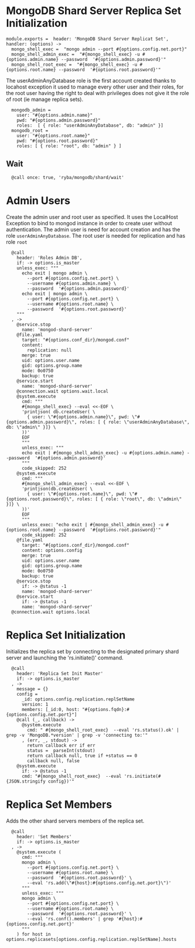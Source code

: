 
# MongoDB Shard Server Replica Set Initialization

    module.exports =  header: 'MongoDB Shard Server Replicat Set', handler: (options) ->
      mongo_shell_exec =  "mongo admin --port #{options.config.net.port}"
      mongo_shell_admin_exec =  "#{mongo_shell_exec} -u #{options.admin.name} --password  '#{options.admin.password}'"
      mongo_shell_root_exec =  "#{mongo_shell_exec} -u #{options.root.name} --password  '#{options.root.password}'"

The userAdminAnyDatabase role is the first account created thanks to locahost exception
it used to manage every other user and their roles, for the root user
having the right to deal with privileges does not give it the role of root (ie  manage replica sets).

      mongodb_admin =
        user: "#{options.admin.name}"
        pwd: "#{options.admin.password}"
        roles:  [ { role: "userAdminAnyDatabase", db: "admin" }]
      mongodb_root =
        user: "#{options.root.name}"
        pwd: "#{options.root.password}"
        roles: [ { role: "root", db: "admin" } ]

## Wait

      @call once: true, 'ryba/mongodb/shard/wait'

# Admin Users

Create the admin user and root user as specified. It uses the LocalHost Exception to
bind to mongod instance in order to create user without authentication.
The admin user is need for account creation and has the role `userAdminAnyDatabase`.
The root user is needed for replication and has role `root`

      @call
        header: 'Roles Admin DB',
        if: -> options.is_master
        unless_exec: """
          echo exit | mongo admin \
            --port #{options.config.net.port} \
            --username #{options.admin.name} \
            --password  '#{options.admin.password}'
          echo exit | mongo admin \
            --port #{options.config.net.port} \
            --username #{options.root.name} \
            --password  '#{options.root.password}'
        """
      , ->
        @service.stop
          name: 'mongod-shard-server'
        @file.yaml
          target: "#{options.conf_dir}/mongod.conf"
          content:
            replication: null
          merge: true
          uid: options.user.name
          gid: options.group.name
          mode: 0o0750
          backup: true
        @service.start
          name: 'mongod-shard-server'
        @connection.wait options.wait.local
        @system.execute
          cmd: """
          #{mongo_shell_exec} --eval <<-EOF \
          'printjson( db.createUser( \
            { user: \"#{options.admin.name}\", pwd: \"#{options.admin.password}\", roles: [ { role: \"userAdminAnyDatabase\", db: \"admin\" }]} \
          ))'
          EOF
          """
          unless_exec: """
          echo exit | #{mongo_shell_admin_exec} -u #{options.admin.name} --password  '#{options.admin.password}'
          """
          code_skipped: 252
        @system.execute
          cmd: """
          #{mongo_shell_admin_exec} --eval <<-EOF \
          'printjson(db.createUser( \
            { user: \"#{options.root.name}\", pwd: \"#{options.root.password}\", roles: [ { role: \"root\", db: \"admin\" }]} \
          ))'
          EOF
          """
          unless_exec: "echo exit | #{mongo_shell_admin_exec} -u #{options.root.name} --password  '#{options.root.password}'"
          code_skipped: 252
        @file.yaml
          target: "#{options.conf_dir}/mongod.conf"
          content: options.config
          merge: true
          uid: options.user.name
          gid: options.group.name
          mode: 0o0750
          backup: true
        @service.stop
          if: -> @status -1
          name: 'mongod-shard-server'
        @service.start
          if: -> @status -1
          name: 'mongod-shard-server'
      @connection.wait options.local


# Replica Set Initialization

Initializes the replica set by connecting to the designated primary shard server
and launching the 'rs.initiate()' command.

      @call
        header: 'Replica Set Init Master'
        if: -> options.is_master
      , ->
        message = {}
        config =
          _id: options.config.replication.replSetName
          version: 1
          members: [_id:0, host: "#{options.fqdn}:#{options.config.net.port}"]
        @call (_, callback) ->
          @system.execute
            cmd: " #{mongo_shell_root_exec}  --eval 'rs.status().ok' | grep -v 'MongoDB.*version' | grep -v 'connecting to:'"
          , (err, _, stdout) ->
            return callback err if err
            status =  parseInt(stdout)
            return callback null, true if +status == 0
            callback null, false
        @system.execute
          if: -> @status -1
          cmd: "#{mongo_shell_root_exec}  --eval 'rs.initiate(#{JSON.stringify config})'"

# Replica Set Members

Adds the other shard servers members of the replica set.

      @call
        header: 'Set Members'
        if: -> options.is_master
      , ->
        @system.execute (
          cmd: """
          mongo admin \
            --port #{options.config.net.port} \
            --username #{options.root.name} \
            --password  '#{options.root.password}' \
            --eval 'rs.add(\"#{host}:#{options.config.net.port}\")'
          """
          unless_exec: """
          mongo admin \
            --port #{options.config.net.port} \
            --username #{options.root.name} \
            --password  '#{options.root.password}' \
            --eval 'rs.conf().members' | grep '#{host}:#{options.config.net.port}'
          """
        ) for host in options.replicasets[options.config.replication.replSetName].hosts
